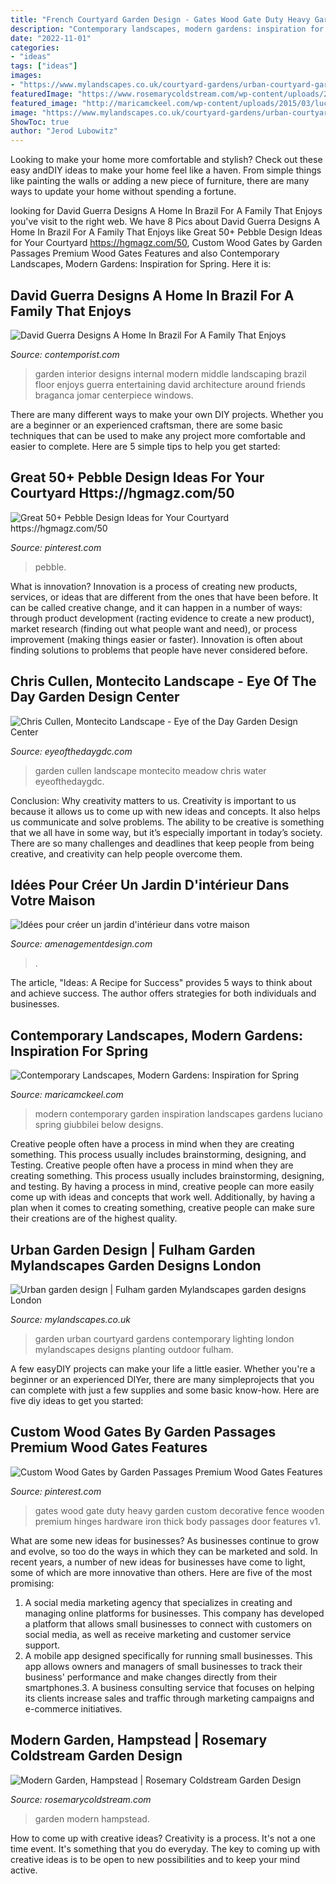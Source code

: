 ```yaml
---
title: "French Courtyard Garden Design - Gates Wood Gate Duty Heavy Garden Custom Decorative Fence Wooden Premium Hinges Hardware Iron Thick Body Passages Door Features V1"
description: "Contemporary landscapes, modern gardens: inspiration for spring"
date: "2022-11-01"
categories:
- "ideas"
tags: ["ideas"]
images:
- "https://www.mylandscapes.co.uk/courtyard-gardens/urban-courtyard-garden/contemporary-urban-garden-design.jpg"
featuredImage: "https://www.rosemarycoldstream.com/wp-content/uploads/2019/06/Modern-Garden-Hampstead-RB-07.jpg"
featured_image: "http://maricamckeel.com/wp-content/uploads/2015/03/luciano-giubbilei3-652x1024.jpg"
image: "https://www.mylandscapes.co.uk/courtyard-gardens/urban-courtyard-garden/contemporary-urban-garden-design.jpg"
ShowToc: true
author: "Jerod Lubowitz"
---
```



Looking to make your home more comfortable and stylish? Check out these easy andDIY ideas to make your home feel like a haven. From simple things like painting the walls or adding a new piece of furniture, there are many ways to update your home without spending a fortune.

	

		
looking for David Guerra Designs A Home In Brazil For A Family That Enjoys you've visit to the right web. We have 8 Pics about David Guerra Designs A Home In Brazil For A Family That Enjoys like Great 50+ Pebble Design Ideas for Your Courtyard https://hgmagz.com/50, Custom Wood Gates by Garden Passages Premium Wood Gates Features and also Contemporary Landscapes, Modern Gardens: Inspiration for Spring. Here it is:
		
    
## David Guerra Designs A Home In Brazil For A Family That Enjoys

<img loading=lazy src="https://www.contemporist.com/wp-content/uploads/2017/12/interior-garden-landscaping-181217-1245-10-800x1097.jpg" onerror="this.onerror=null;this.src='https://tse1.mm.bing.net/th?id=OIP.xlgTrkI0QyzEKAQ1PTGI5AHaKJ&amp;pid=15.1';" alt="David Guerra Designs A Home In Brazil For A Family That Enjoys">

_Source: contemporist.com_

>garden interior designs internal modern middle landscaping brazil floor enjoys guerra entertaining david architecture around friends braganca jomar centerpiece windows. 

	

There are many different ways to make your own DIY projects. Whether you are a beginner or an experienced craftsman, there are some basic techniques that can be used to make any project more comfortable and easier to complete. Here are 5 simple tips to help you get started:

    
## Great 50+ Pebble Design Ideas For Your Courtyard Https://hgmagz.com/50

<img loading=lazy src="https://i.pinimg.com/736x/aa/43/7c/aa437c2244e9521d294696ae63ca1f93.jpg" onerror="this.onerror=null;this.src='https://tse3.mm.bing.net/th?id=OIP.1iOCxNdo_STggTv8Zy6p3AHaLH&amp;pid=15.1';" alt="Great 50+ Pebble Design Ideas for Your Courtyard https://hgmagz.com/50">

_Source: pinterest.com_

>pebble. 

	

What is innovation?
Innovation is a process of creating new products, services, or ideas that are different from the ones that have been before. It can be called creative change, and it can happen in a number of ways: through product development (racting evidence to create a new product), market research (finding out what people want and need), or process improvement (making things easier or faster). Innovation is often about finding solutions to problems that people have never considered before.

    
## Chris Cullen, Montecito Landscape - Eye Of The Day Garden Design Center

<img loading=lazy src="https://www.eyeofthedaygdc.com/wp-content/uploads/2016/08/Montecito-Landscape-Cullen-Meadow-7-766x512.jpg" onerror="this.onerror=null;this.src='https://tse3.mm.bing.net/th?id=OIP.CLcfYhyQ6qpEiJEivdzOewHaE8&amp;pid=15.1';" alt="Chris Cullen, Montecito Landscape - Eye of the Day Garden Design Center">

_Source: eyeofthedaygdc.com_

>garden cullen landscape montecito meadow chris water eyeofthedaygdc. 

	

Conclusion: Why creativity matters to us.
Creativity is important to us because it allows us to come up with new ideas and concepts. It also helps us communicate and solve problems. The ability to be creative is something that we all have in some way, but it’s especially important in today’s society. There are so many challenges and deadlines that keep people from being creative, and creativity can help people overcome them.

    
## Idées Pour Créer Un Jardin D&#039;intérieur Dans Votre Maison

<img loading=lazy src="https://www.amenagementdesign.com/wp-content/uploads/2014/03/jardin-interieur-maison-06.jpeg" onerror="this.onerror=null;this.src='https://tse3.mm.bing.net/th?id=OIP.zEyWXc3AC2AfEdonNDTuqAHaLD&amp;pid=15.1';" alt="Idées pour créer un jardin d&#039;intérieur dans votre maison">

_Source: amenagementdesign.com_

>. 

	

The article, "Ideas: A Recipe for Success" provides 5 ways to think about and achieve success. The author offers strategies for both individuals and businesses.

    
## Contemporary Landscapes, Modern Gardens: Inspiration For Spring

<img loading=lazy src="http://maricamckeel.com/wp-content/uploads/2015/03/luciano-giubbilei3-652x1024.jpg" onerror="this.onerror=null;this.src='https://tse3.mm.bing.net/th?id=OIP.NHTgi1CtU5kTNsBTv4GY5gHaLo&amp;pid=15.1';" alt="Contemporary Landscapes, Modern Gardens: Inspiration for Spring">

_Source: maricamckeel.com_

>modern contemporary garden inspiration landscapes gardens luciano spring giubbilei below designs. 

	

Creative people often have a process in mind when they are creating something. This process usually includes brainstorming, designing, and Testing.
Creative people often have a process in mind when they are creating something. This process usually includes brainstorming, designing, and testing. By having a process in mind, creative people can more easily come up with ideas and concepts that work well. Additionally, by having a plan when it comes to creating something, creative people can make sure their creations are of the highest quality.

    
## Urban Garden Design | Fulham Garden Mylandscapes Garden Designs London

<img loading=lazy src="https://www.mylandscapes.co.uk/courtyard-gardens/urban-courtyard-garden/contemporary-urban-garden-design.jpg" onerror="this.onerror=null;this.src='https://tse3.mm.bing.net/th?id=OIP.15GymkRzGnzuYA5fCg3-ywHaEo&amp;pid=15.1';" alt="Urban garden design | Fulham garden Mylandscapes garden designs London">

_Source: mylandscapes.co.uk_

>garden urban courtyard gardens contemporary lighting london mylandscapes designs planting outdoor fulham. 

	

A few easyDIY projects can make your life a little easier. Whether you're a beginner or an experienced DIYer, there are many simpleprojects that you can complete with just a few supplies and some basic know-how. Here are five diy ideas to get you started: 

    
## Custom Wood Gates By Garden Passages Premium Wood Gates Features

<img loading=lazy src="https://i.pinimg.com/736x/c8/a6/6e/c8a66e9eb87ad7c2bfc85d8aa097e727--heavy-duty-hinges-thick-body.jpg" onerror="this.onerror=null;this.src='https://tse3.mm.bing.net/th?id=OIP.C-azXMJomrMKhFat2dEUcwHaLD&amp;pid=15.1';" alt="Custom Wood Gates by Garden Passages Premium Wood Gates Features">

_Source: pinterest.com_

>gates wood gate duty heavy garden custom decorative fence wooden premium hinges hardware iron thick body passages door features v1. 

	

What are some new ideas for businesses?
As businesses continue to grow and evolve, so too do the ways in which they can be marketed and sold. In recent years, a number of new ideas for businesses have come to light, some of which are more innovative than others. Here are five of the most promising:
1. A social media marketing agency that specializes in creating and managing online platforms for businesses. This company has developed a platform that allows small businesses to connect with customers on social media, as well as receive marketing and customer service support.
2. A mobile app designed specifically for running small businesses. This app allows owners and managers of small businesses to track their business' performance and make changes directly from their smartphones.3. A business consulting service that focuses on helping its clients increase sales and traffic through marketing campaigns and e-commerce initiatives.
    
## Modern Garden, Hampstead | Rosemary Coldstream Garden Design

<img loading=lazy src="https://www.rosemarycoldstream.com/wp-content/uploads/2019/06/Modern-Garden-Hampstead-RB-07.jpg" onerror="this.onerror=null;this.src='https://tse3.mm.bing.net/th?id=OIP.CtspATa0rEcvEVPewdcrWQHaD9&amp;pid=15.1';" alt="Modern Garden, Hampstead | Rosemary Coldstream Garden Design">

_Source: rosemarycoldstream.com_

>garden modern hampstead. 

	

How to come up with creative ideas?
Creativity is a process. It's not a one time event. It's something that you do everyday. The key to coming up with creative ideas is to be open to new possibilities and to keep your mind active.

